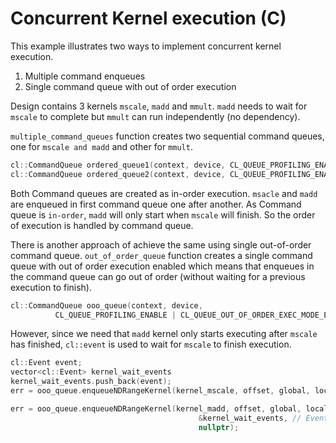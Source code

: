 Concurrent Kernel execution (C)
================================

This example illustrates two ways to implement concurrent kernel execution.
1. Multiple command enqueues
2. Single command queue with out of order execution

Design contains 3 kernels `mscale`, `madd` and `mmult`. `madd` needs to wait for `mscale` to complete but `mmult` can run independently (no dependency). 

`multiple_command_queues` function creates two sequential command queues, one for `mscale and madd` and other for `mmult`. 
```c++
cl::CommandQueue ordered_queue1(context, device, CL_QUEUE_PROFILING_ENABLE, &err);
cl::CommandQueue ordered_queue2(context, device, CL_QUEUE_PROFILING_ENABLE, &err);
```  
Both Command queues are created as in-order execution. `msacle` and `madd` are enqueued in first command queue one after another. As Command queue is `in-order`, `madd` will only start when `mscale` will finish. So the order of execution is handled by command queue.

There is another approach of achieve the same using single out-of-order command queue.
`out_of_order_queue` function creates a single command queue with out of order execution enabled which means that enqueues in the command queue can go out of order (without waiting for a previous execution to finish).

```c++
cl::CommandQueue ooo_queue(context, device,
          CL_QUEUE_PROFILING_ENABLE | CL_QUEUE_OUT_OF_ORDER_EXEC_MODE_ENABLE);
```          
However, since we need that `madd` kernel only starts executing after `mscale` has finished, `cl::event` is used to wait for `mscale` to finish execution.
```c++
cl::Event event;
vector<cl::Event> kernel_wait_events
kernel_wait_events.push_back(event);
err = ooo_queue.enqueueNDRangeKernel(kernel_mscale, offset, global, local, nullptr, &event));

err = ooo_queue.enqueueNDRangeKernel(kernel_madd, offset, global, local,
                                          &kernel_wait_events, // Event from previous call
                                          nullptr);
```                                   

